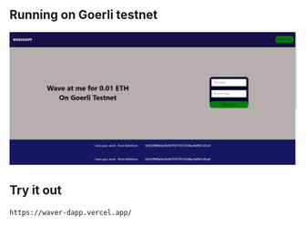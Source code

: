 ## Running on Goerli testnet

![](./src/images/home.png)

## Try it out

`https://waver-dapp.vercel.app/`
